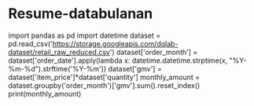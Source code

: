 # Resume-databulanan
import pandas as pd import datetime  dataset = pd.read_csv('https://storage.googleapis.com/dqlab-dataset/retail_raw_reduced.csv') dataset['order_month'] = dataset['order_date'].apply(lambda x: datetime.datetime.strptime(x, "%Y-%m-%d").strftime('%Y-%m')) dataset['gmv'] = dataset['item_price']*dataset['quantity']  monthly_amount = dataset.groupby('order_month')['gmv'].sum().reset_index() print(monthly_amount)

